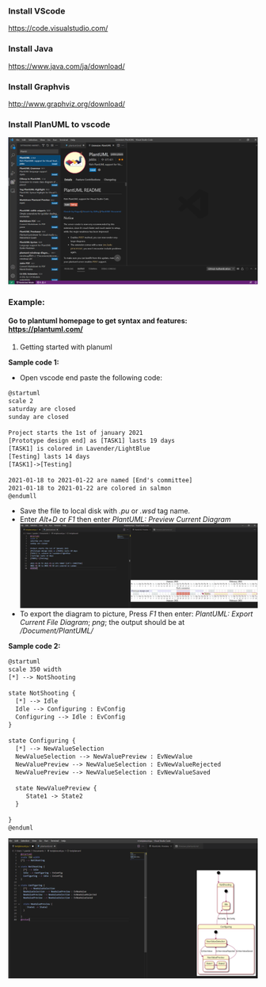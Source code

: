 ### Install VScode
https://code.visualstudio.com/
### Install Java
https://www.java.com/ja/download/
### Install Graphvis
http://www.graphviz.org/download/
### Install PlanUML to vscode

![install plantuml to vscode](https://github.com/dophanngoc/doc-manual/blob/master/picture/noname77.png)

### Example:
#### Go to plantuml homepage to get syntax and features: https://plantuml.com/
1. Getting started with planuml

**Sample code 1:**
* Open vscode end paste the following code:
```
@startuml
scale 2
saturday are closed
sunday are closed

Project starts the 1st of january 2021
[Prototype design end] as [TASK1] lasts 19 days
[TASK1] is colored in Lavender/LightBlue
[Testing] lasts 14 days
[TASK1]->[Testing]

2021-01-18 to 2021-01-22 are named [End's committee]
2021-01-18 to 2021-01-22 are colored in salmon 
@endumll
```
* Save the file to local disk with *.pu* or *.wsd* tag name.
* Enter *Alt+D* or *F1* then enter *PlantUML: Preview Current Diagram*
![example 1](https://github.com/dophanngoc/doc-manual/blob/master/picture/noname80.png)
* To export the diagram to picture, Press *F1* then enter: *PlantUML: Export Current File Diagram*; *png*; the output should be at */Document/PlantUML/*

**Sample code 2:**
```
@startuml
scale 350 width
[*] --> NotShooting

state NotShooting {
  [*] --> Idle
  Idle --> Configuring : EvConfig
  Configuring --> Idle : EvConfig
}

state Configuring {
  [*] --> NewValueSelection
  NewValueSelection --> NewValuePreview : EvNewValue
  NewValuePreview --> NewValueSelection : EvNewValueRejected
  NewValuePreview --> NewValueSelection : EvNewValueSaved

  state NewValuePreview {
     State1 -> State2
  }

}
@enduml
```

![example 1](https://github.com/dophanngoc/doc-manual/blob/master/picture/noname81.png)
